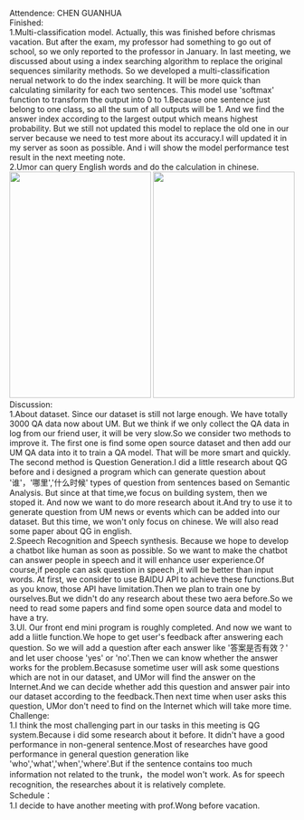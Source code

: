 Attendence: CHEN GUANHUA  
Finished:   
1.Multi-classification model. Actually, this was finished before chrismas vacation. But after the exam, my professor had something to go out of school, so we only reported to the professor in January. In last meeting, we discussed about using a index searching algorithm to replace the original sequences similarity methods. So we developed a multi-classification nerual network to do the index searching. It will be more quick than calculating similarity for each two sentences. This model use 'softmax' function to transform the output into 0 to 1.Because one sentence just belong to one class, so all the sum of all outputs will be 1. And we find the answer index according to the largest output which means highest probability. But we still not updated this model to replace the old one in our server because we need to test more about its accuracy.I will updated it in my server as soon as possible. And i will show the model performance test result in the next meeting note.  
2.Umor can query English words and do the calculation in chinese.   
<img src="https://github.com/MagicianChen/QA_system/blob/master/meeting/2020-01-07/%E7%BF%BB%E8%AF%91.png?raw=true" width="250" height="400">
<img src="https://github.com/MagicianChen/QA_system/blob/master/meeting/2020-01-07/%E8%AE%A1%E7%AE%97.png?raw=true" width="250" height="400">   
Discussion:   
1.About dataset. Since our dataset is still not large enough. We have totally 3000 QA data now about UM. But we think if we only collect the QA data in log from our friend user, it will be very slow.So we consider two methods to improve it. The first one is find some open source dataset and then add our UM QA data into it to train a QA model. That will be more smart and quickly. The second method is Question Generation.I did a little research about QG before and i designed a program which can generate question about '谁'，'哪里','什么时候' types of question from sentences based on Semantic Analysis. But since at that time,we focus on building system, then we stoped it. And now we want to do more research about it.And try to use it to generate question from UM news or events which can be added into our dataset. But this time, we won't only focus on chinese. We will also read some paper about QG in english.  
2.Speech Recognition and Speech synthesis. Because we hope to develop a chatbot like human as soon as possible. So we want to make the chatbot can answer people in speech and it will enhance user experience.Of course,if people can ask question in speech ,it will be better than input words. At first, we consider to use BAIDU API to achieve these functions.But as you know, those API have limitation.Then we plan to train one by ourselves.But we didn't do any research about these two aera before.So we need to read some papers and find some open source data and model to have a try.   
3.UI. Our front end mini program is roughly completed. And now we want to add a liitle function.We hope to get user's feedback after answering each question. So we will add a question after each answer like '答案是否有效？' and let user choose 'yes' or 'no'.Then we can know whether the answer works for the problem.Becasuse sometime user will ask some questions which are not in our dataset, and UMor will find the answer on the Internet.And we can decide whether add this question and answer pair into our dataset according to the feedback.Then next time when user asks this question, UMor don't need to find on the Internet which will take more time.  
Challenge:  
1.I think the most challenging part in our tasks in this meeting is QG system.Because i did some research about it before. It didn't have a good performance in non-general sentence.Most of researches have good performance in general question generation like 'who','what','when','where'.But if the sentence contains too much information not related to the trunk，the model won't work. As for speech recognition, the researches about it is relatively complete.   
Schedule：   
1.I decide to have another meeting with prof.Wong before vacation.   
